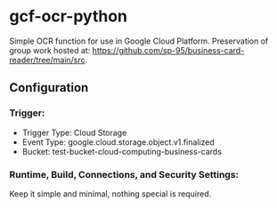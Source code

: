 # gcf-ocr-python
Simple OCR function for use in Google Cloud Platform. Preservation of group work hosted at: https://github.com/sp-95/business-card-reader/tree/main/src.
## Configuration
### Trigger:
- Trigger Type: Cloud Storage
- Event Type: google.cloud.storage.object.v1.finalized
- Bucket: test-bucket-cloud-computing-business-cards

### Runtime, Build, Connections, and Security Settings:
Keep it simple and minimal, nothing special is required. 
